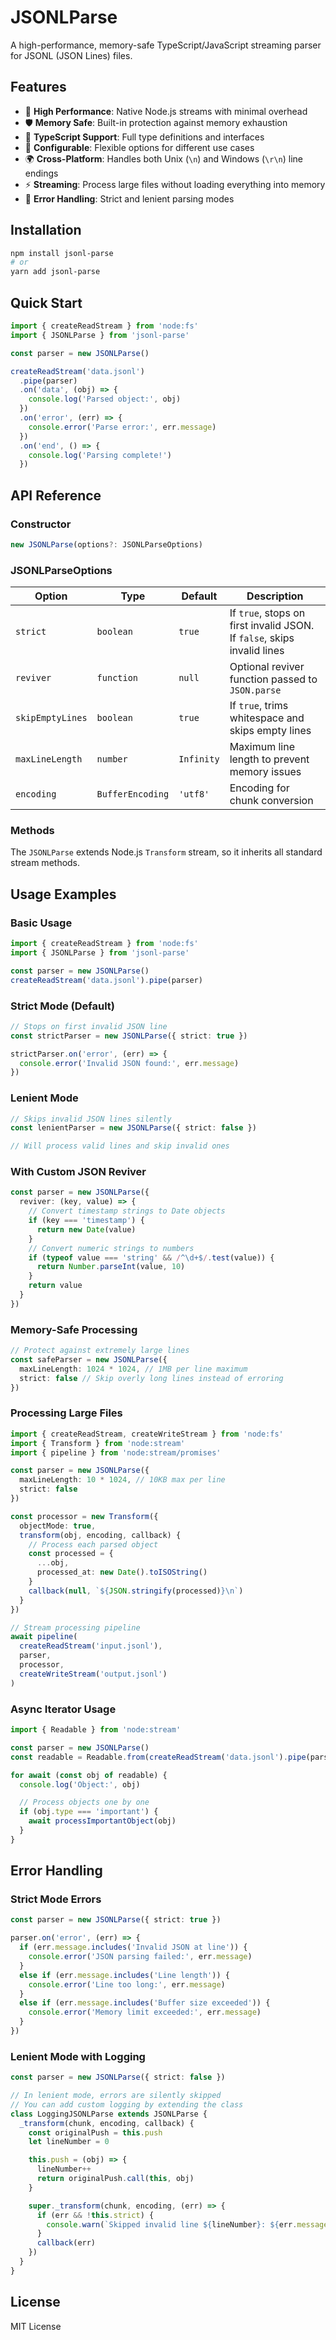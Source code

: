 # JSONLParse

A high-performance, memory-safe TypeScript/JavaScript streaming parser for JSONL (JSON Lines) files.

## Features

- 🚀 **High Performance**: Native Node.js streams with minimal overhead
- 🛡️ **Memory Safe**: Built-in protection against memory exhaustion
- 📝 **TypeScript Support**: Full type definitions and interfaces
- 🔧 **Configurable**: Flexible options for different use cases
- 🌍 **Cross-Platform**: Handles both Unix (`\n`) and Windows (`\r\n`) line endings
- ⚡ **Streaming**: Process large files without loading everything into memory
- 🎯 **Error Handling**: Strict and lenient parsing modes

## Installation

```bash
npm install jsonl-parse
# or
yarn add jsonl-parse
```

## Quick Start

```typescript
import { createReadStream } from 'node:fs'
import { JSONLParse } from 'jsonl-parse'

const parser = new JSONLParse()

createReadStream('data.jsonl')
  .pipe(parser)
  .on('data', (obj) => {
    console.log('Parsed object:', obj)
  })
  .on('error', (err) => {
    console.error('Parse error:', err.message)
  })
  .on('end', () => {
    console.log('Parsing complete!')
  })
```

## API Reference

### Constructor

```typescript
new JSONLParse(options?: JSONLParseOptions)
```

### JSONLParseOptions

| Option | Type | Default | Description |
|--------|------|---------|-------------|
| `strict` | `boolean` | `true` | If `true`, stops on first invalid JSON. If `false`, skips invalid lines |
| `reviver` | `function` | `null` | Optional reviver function passed to `JSON.parse` |
| `skipEmptyLines` | `boolean` | `true` | If `true`, trims whitespace and skips empty lines |
| `maxLineLength` | `number` | `Infinity` | Maximum line length to prevent memory issues |
| `encoding` | `BufferEncoding` | `'utf8'` | Encoding for chunk conversion |

### Methods

The `JSONLParse` extends Node.js `Transform` stream, so it inherits all standard stream methods.

## Usage Examples

### Basic Usage

```typescript
import { createReadStream } from 'node:fs'
import { JSONLParse } from 'jsonl-parse'

const parser = new JSONLParse()
createReadStream('data.jsonl').pipe(parser)
```

### Strict Mode (Default)

```typescript
// Stops on first invalid JSON line
const strictParser = new JSONLParse({ strict: true })

strictParser.on('error', (err) => {
  console.error('Invalid JSON found:', err.message)
})
```

### Lenient Mode

```typescript
// Skips invalid JSON lines silently
const lenientParser = new JSONLParse({ strict: false })

// Will process valid lines and skip invalid ones
```

### With Custom JSON Reviver

```typescript
const parser = new JSONLParse({
  reviver: (key, value) => {
    // Convert timestamp strings to Date objects
    if (key === 'timestamp') {
      return new Date(value)
    }
    // Convert numeric strings to numbers
    if (typeof value === 'string' && /^\d+$/.test(value)) {
      return Number.parseInt(value, 10)
    }
    return value
  }
})
```

### Memory-Safe Processing

```typescript
// Protect against extremely large lines
const safeParser = new JSONLParse({
  maxLineLength: 1024 * 1024, // 1MB per line maximum
  strict: false // Skip overly long lines instead of erroring
})
```

### Processing Large Files

```typescript
import { createReadStream, createWriteStream } from 'node:fs'
import { Transform } from 'node:stream'
import { pipeline } from 'node:stream/promises'

const parser = new JSONLParse({
  maxLineLength: 10 * 1024, // 10KB max per line
  strict: false
})

const processor = new Transform({
  objectMode: true,
  transform(obj, encoding, callback) {
    // Process each parsed object
    const processed = {
      ...obj,
      processed_at: new Date().toISOString()
    }
    callback(null, `${JSON.stringify(processed)}\n`)
  }
})

// Stream processing pipeline
await pipeline(
  createReadStream('input.jsonl'),
  parser,
  processor,
  createWriteStream('output.jsonl')
)
```

### Async Iterator Usage

```typescript
import { Readable } from 'node:stream'

const parser = new JSONLParse()
const readable = Readable.from(createReadStream('data.jsonl').pipe(parser))

for await (const obj of readable) {
  console.log('Object:', obj)

  // Process objects one by one
  if (obj.type === 'important') {
    await processImportantObject(obj)
  }
}
```

## Error Handling

### Strict Mode Errors

```typescript
const parser = new JSONLParse({ strict: true })

parser.on('error', (err) => {
  if (err.message.includes('Invalid JSON at line')) {
    console.error('JSON parsing failed:', err.message)
  }
  else if (err.message.includes('Line length')) {
    console.error('Line too long:', err.message)
  }
  else if (err.message.includes('Buffer size exceeded')) {
    console.error('Memory limit exceeded:', err.message)
  }
})
```

### Lenient Mode with Logging

```typescript
const parser = new JSONLParse({ strict: false })

// In lenient mode, errors are silently skipped
// You can add custom logging by extending the class
class LoggingJSONLParse extends JSONLParse {
  _transform(chunk, encoding, callback) {
    const originalPush = this.push
    let lineNumber = 0

    this.push = (obj) => {
      lineNumber++
      return originalPush.call(this, obj)
    }

    super._transform(chunk, encoding, (err) => {
      if (err && !this.strict) {
        console.warn(`Skipped invalid line ${lineNumber}: ${err.message}`)
      }
      callback(err)
    })
  }
}
```

## License

MIT License
